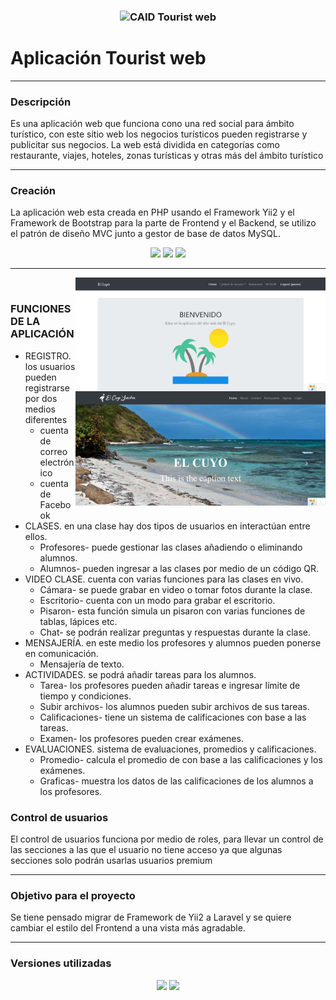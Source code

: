 <h3 align="center">
  <img src="" alt="CAID Tourist web" width="200">
</h3>

# Aplicación Tourist web

<hr/>

### Descripción 

Es una aplicación web que funciona cono una red social para ámbito turístico, con este sitio web los negocios turísticos pueden registrarse y publicitar sus negocios. La web está dividida en categorías como restaurante, viajes, hoteles, zonas turísticas y otras más del ámbito turístico

<hr/>

### Creación 

La aplicación web esta creada en PHP usando el Framework Yii2 y el Framework de Bootstrap para la parte de Frontend y el Backend, se utilizo el patrón de diseño MVC junto a gestor de base de datos MySQL.

<div align="center">
  <img src="https://img.shields.io/badge/-Java-orange?style=flat&logo=java&logoColor=white"> 
  <img src="https://img.shields.io/badge/-Android-green?style=flat&logo=Android&logoColor=white">
  <img src="https://img.shields.io/badge/-Firebase-yellow?style=flat&logo=Firebase&logoColor=white">
</div>

<hr/>


  
  <img  align='right' src="https://github.com/JACKZON-DEVELOPER/Tourist-web-system/blob/master/Screenshot%202021-06-03%20at%2017-15-53%20My%20Yii%20Application.png" alt="Pantalla Sietema WEb" width="400">
 

  
  <br/>
  

  
  <img  align='right' src="https://github.com/JACKZON-DEVELOPER/Tourist-web-system/blob/master/Screenshot%202021-06-03%20at%2017-03-24%20El%20Cuyo.png" alt="Pantalla de la Web" width="400">


### FUNCIONES DE LA APLICACIÓN

* REGISTRO. los usuarios pueden registrarse por dos medios diferentes 
  - cuenta de correo electrónico
  - cuenta de Facebook
* CLASES. en una clase hay dos tipos de usuarios en interactúan entre ellos. 
  - Profesores- puede gestionar las clases añadiendo o eliminando alumnos.
  - Alumnos- pueden ingresar a las clases por medio de un código QR.
* VIDEO CLASE. cuenta con varias funciones para las clases en vivo.
  - Cámara- se puede grabar en video o tomar fotos durante la clase.
  - Escritorio- cuenta con un modo para grabar el escritorio.
  - Pisaron- esta función simula un pisaron con varias funciones de tablas, lápices etc.
  - Chat- se podrán realizar preguntas y respuestas durante la clase. 
* MENSAJERÍA. en este medio los profesores y alumnos pueden ponerse en comunicación. 
  - Mensajería de texto.
* ACTIVIDADES. se podrá añadir tareas para los alumnos. 
  - Tarea- los profesores pueden añadir tareas e ingresar límite de tiempo y condiciones.
  - Subir archivos- los alumnos pueden subir archivos de sus tareas.
  - Calificaciones- tiene un sistema de calificaciones con base a las tareas.
  - Examen- los profesores pueden crear exámenes.
* EVALUACIONES. sistema de evaluaciones, promedios y calificaciones.
  - Promedio- calcula el promedio de con base a las calificaciones y los exámenes.
  - Graficas- muestra los datos de las calificaciones de los alumnos a los profesores.


### Control de usuarios 

El control de usuarios funciona por medio de roles, para llevar un control de las secciones a las que el usuario no tiene acceso ya que algunas secciones solo podrán usarlas usuarios premium


<hr/>

### Objetivo para el proyecto

Se tiene pensado migrar de Framework de Yii2 a Laravel y se quiere cambiar el estilo del Frontend a una vista más agradable.

<hr/>

### Versiones utilizadas 

<div align="center">
  <img src="https://img.shields.io/badge/Java-jdk%201.8-blue?style=flat&logo=Java">    
  <img src="https://img.shields.io/badge/Android-%20api%2028-blue?style=flat&logo=Android"> 
</div>


